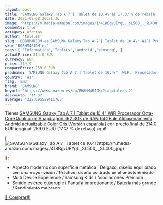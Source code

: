 ```yaml
---
layout: post
title: 'SAMSUNG Galaxy Tab A 7 | Tablet de 10.4\ al 17.37 % de rebaja'
date: 2021-09-08 20:01:36
image: 'https://m.media-amazon.com/images/I/418BgvUEYgL._SL500_._SL400_.jpg'
comments: true
category: ofertas
author: 'tole.es'
slug: 'B08HM4RJDM-es SAMSUNG Galaxy Tab A 7 | Tablet de 10.4\" WiFi Procesador...'
sku: 'B08HM4RJDM-es'
tags: [ 'Informática','Tablets','android','samsung', ]
actualPrice: 214.0 EUR
currency: EUR
price: 214.0
comparePrice: 259.0 EUR
prodname: 'SAMSUNG Galaxy Tab A 7 | Tablet de 10.4\"  WiFi  Procesador Octa-Core Qualcomm Snapdragon 662  3GB de RAM  64GB de Almacenamiento  Android actualizable  Color Gris [Versión española]'
country: 'es'
flag: '🇪🇸'
brand: 'SAMSUNG'
buyurl: 'https://www.amazon.es/dp/B08HM4RJDM/?tag=tolees-21'
descuento: '17.37'
average: '222.695529411765'
---
```


Tienes [SAMSUNG Galaxy Tab A 7 | Tablet de 10.4\"  WiFi  Procesador Octa-Core Qualcomm Snapdragon 662  3GB de RAM  64GB de Almacenamiento  Android actualizable  Color Gris [Versión española]](https://www.amazon.es/dp/B08HM4RJDM/?tag=tolees-21) con precio final de  214.0 EUR (original: 259.0 EUR) (17.37 %  de rebaja) aqui!

[![SAMSUNG Galaxy Tab A 7 | Tablet de 10.4\](https://m.media-amazon.com/images/I/418BgvUEYgL._SL500_._SL400_.jpg)](https://www.amazon.es/dp/B08HM4RJDM/?tag=tolees-21)

🔎:

- Aspecto moderno con superficie metálica / Delgado, diseño equilibrado con una mayor visión / Práctico, diseño centrado en el entretenimiento
- Multi Device Experience / Samsung Kids / Asociaciones Premium
- Sonido estéreo cuádruple / Pantalla impresionante / Batería más grande / Rendimiento mejorado

[🛒 Comprar!!!](https://www.amazon.es/dp/B08HM4RJDM/?tag=tolees-21)
